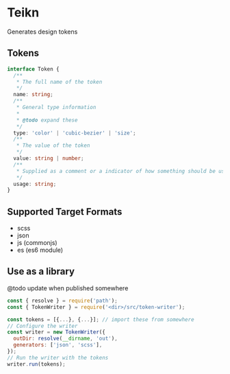 # Teikn

Generates design tokens

## Tokens

```typescript
interface Token {
  /**
   * The full name of the token
   */
  name: string;
  /**
   * General type information
   *
   * @todo expand these
   */
  type: 'color' | 'cubic-bezier' | 'size';
  /**
   * The value of the token
   */
  value: string | number;
  /**
   * Supplied as a comment or a indicator of how something should be used
   */
  usage: string;
}
```

## Supported Target Formats

- scss
- json
- js (commonjs)
- es (es6 module)

## Use as a library

@todo update when published somewhere

```javascript
const { resolve } = require('path');
const { TokenWriter } = require('<dir>/src/token-writer');

const tokens = [{...}, {...}]; // import these from somewhere
// Configure the writer
const writer = new TokenWriter({
  outDir: resolve(__dirname, 'out'),
  generators: ['json', 'scss'],
});
// Run the writer with the tokens
writer.run(tokens);
```
